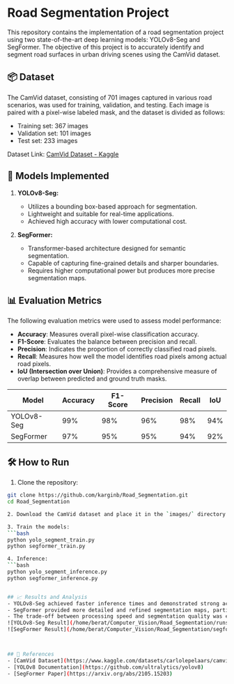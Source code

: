 # Road Segmentation Project

This repository contains the implementation of a road segmentation project using two state-of-the-art deep learning models: YOLOv8-Seg and SegFormer. The objective of this project is to accurately identify and segment road surfaces in urban driving scenes using the CamVid dataset.

## 📦 Dataset

The CamVid dataset, consisting of 701 images captured in various road scenarios, was used for training, validation, and testing. Each image is paired with a pixel-wise labeled mask, and the dataset is divided as follows:
- Training set: 367 images
- Validation set: 101 images
- Test set: 233 images

Dataset Link: [CamVid Dataset - Kaggle](https://www.kaggle.com/datasets/carlolepelaars/camvid)

## 🚀 Models Implemented

1. **YOLOv8-Seg:**
   - Utilizes a bounding box-based approach for segmentation.
   - Lightweight and suitable for real-time applications.
   - Achieved high accuracy with lower computational cost.

2. **SegFormer:**
   - Transformer-based architecture designed for semantic segmentation.
   - Capable of capturing fine-grained details and sharper boundaries.
   - Requires higher computational power but produces more precise segmentation maps.

## 📊 Evaluation Metrics
The following evaluation metrics were used to assess model performance:
- **Accuracy**: Measures overall pixel-wise classification accuracy.
- **F1-Score**: Evaluates the balance between precision and recall.
- **Precision**: Indicates the proportion of correctly classified road pixels.
- **Recall**: Measures how well the model identifies road pixels among actual road pixels.
- **IoU (Intersection over Union)**: Provides a comprehensive measure of overlap between predicted and ground truth masks.

| Model    | Accuracy | F1-Score | Precision | Recall | IoU  |
|----------|-----------|----------|-----------|--------|------|
| YOLOv8-Seg | 99%      | 98%      | 96%       | 98%    | 94%  |
| SegFormer | 97%      | 95%      | 95%       | 94%    | 92%  |

## 🛠️ How to Run
1. Clone the repository:
```bash
git clone https://github.com/karginb/Road_Segmentation.git
cd Road_Segmentation

2. Download the CamVid dataset and place it in the `images/` directory.

3. Train the models:
```bash
python yolo_segment_train.py
python segformer_train.py

4. Inference:
```bash
python yolo_segment_inference.py
python segformer_inference.py


## 📈 Results and Analysis
- YOLOv8-Seg achieved faster inference times and demonstrated strong accuracy with minimal computational resources.
- SegFormer provided more detailed and refined segmentation maps, particularly in complex road patterns and occluded areas.
- The trade-off between processing speed and segmentation quality was evident, suggesting potential for hybrid models in future work.
![YOLOv8-Seg Result](/home/berat/Computer_Vision/Road_Segmentation/runs/road_seg_img_result/Seq05VD_f04110.png)
![SegFormer Result](/home/berat/Computer_Vision/Road_Segmentation/segformer_output/inference/Seq05VD_f04110.png)



## 🔗 References
- [CamVid Dataset](https://www.kaggle.com/datasets/carlolepelaars/camvid)
- [YOLOv8 Documentation](https://github.com/ultralytics/yolov8)
- [SegFormer Paper](https://arxiv.org/abs/2105.15203)

